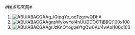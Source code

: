 #糕点服官网#
1. ![ABUIABACGAAg_IGtpgYo_oqTzgcwQDhA](https://github.com/xiaoniangaoh/new42499704.github.io/assets/112637370/5121a49a-ea0a-46fa-8a13-e11a15890a09)
2. ![ABUIABACGAAgnpWykwYol4nUUDDOCTjBBQ!100x100](https://github.com/xiaoniangaoh/new42499704.github.io/assets/112637370/0a71a2b3-7eab-41bc-82de-a41f17e893ba)
3. ![ABUIABACGAAgrJzKnQYogoeYtgQw0AU4wAo!100x100](https://github.com/xiaoniangaoh/new42499704.github.io/assets/112637370/5b652b24-44af-463d-9ffc-f15d634ff3f9)
